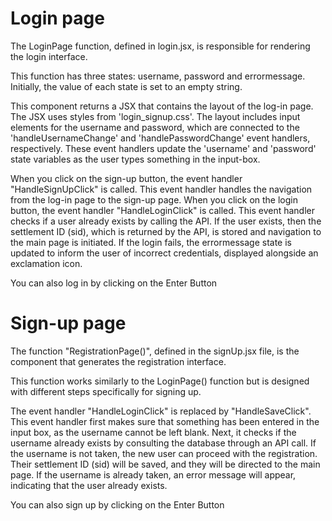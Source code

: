 # Login page 

The LoginPage function, defined in login.jsx, is responsible for rendering the login interface.

This function has three states: username, password and errormessage. Initially, the value of each state is set to an empty string.

This component returns a JSX that contains the layout of the log-in page. The JSX uses styles from 'login_signup.css'. 
The layout includes input elements for the username and password, which are connected to the 'handleUsernameChange' and 'handlePasswordChange' event handlers, respectively. 
These event handlers update the 'username' and 'password' state variables as the user types something in the input-box.

When you click on the sign-up button, the event handler "HandleSignUpClick" is called. This event handler handles the navigation from the log-in page to the sign-up page.
When you click on the login button, the event handler "HandleLoginClick" is called. This event handler checks if a user already exists by calling the API. 
If the user exists, then the settlement ID (sid), which is returned by the API, is stored and navigation to the main page is initiated. 
If the login fails, the errormessage state is updated to inform the user of incorrect credentials, displayed alongside an exclamation icon.

You can also log in by clicking on the Enter Button

# Sign-up page

The function "RegistrationPage()", defined in the signUp.jsx file, is the component that generates the registration interface. 

This function works similarly to the LoginPage() function but is designed with different steps specifically for signing up.

The event handler "HandleLoginClick" is replaced by "HandleSaveClick". This event handler first makes sure that something has been entered in the input box, as the username cannot be left blank. 
Next, it checks if the username already exists by consulting the database through an API call. If the username is not taken, the new user can proceed with the registration. 
Their settlement ID (sid) will be saved, and they will be directed to the main page. If the username is already taken, an error message will appear, indicating that the user already exists.

You can also sign up by clicking on the Enter Button

